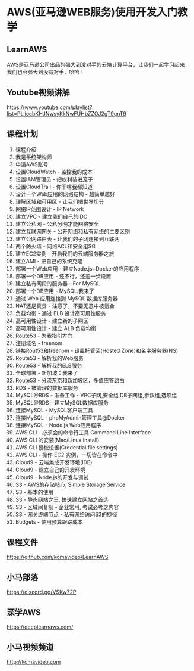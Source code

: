 AWS(亚马逊WEB服务)使用开发入门教学
===============================

## LearnAWS

AWS是亚马逊公司出品的强大到没对手的云端计算平台，让我们一起学习起来，我们也会强大到没有对手，哈哈！

## Youtube视频讲解

https://www.youtube.com/playlist?list=PLliocbKHJNwsyKkNwFUHbZZOJ2gT9qnT9

## 课程计划

01. 课程介绍
02. 我是系统架构师
03. 申请AWS账号
04. 设置CloudWatch - 监控我的成本
05. 设置IAM管理员 - 把权利装进笼子
06. 设置CloudTrail - 你干啥我都知道
07. 设计一个Web应用的网络结构 - 越简单越好
08. 理解区域和可用区 - 让我们把世界切分
09. 网络IP范围设计 - IP Network
10. 建立VPC - 建立我们自己的IDC
11. 建立公私网 - 公私分明才能网络安全
12. 建立互联网网关 - 公开网络和私有网络的主要区别
13. 建立公网路由表 - 让我们的子网连接到互联网
14. 两个防火墙 - 网络ACL和安全组SG
15. 建立EC2实例 - 开启我们的云端服务器之旅
16. 建立AMI - 把自己的系统克隆
17. 部署一个Web应用 - 建立Node.js+Docker的应用程序
18. 部署一个DB应用 - 还不行，还差一步设置
19. 建立私有网段的服务器 - For MySQL
20. 部署一个DB应用 - MySQL:我来了
21. 通过 Web 应用连接到 MySQL 数据库服务器
22. NAT还是真贵 - 注意了，不要无意中被氪金
23. 负载均衡 - 通过 ELB 设计高可用性服务
24. 高可用性设计 - 建立新的子网区
25. 高可用性设计 - 建立 ALB 负载均衡
26. Route53 - 为我指引方向
27. 注册域名 - freenom
28. 链接Rout53和freenom - 设置托管区(Hosted Zone)和名字服务器(NS)
29. Route53 - 解析我的Web服务
30. Route53 - 解析我的ELB服务
31. 全球部署 - 新加坡：我来了
32. Route53 - 分流东京和新加坡区，多值应答路由
33. RDS - 被管理的数据库服务
34. MySQL@RDS - 准备工作 - VPC子网,安全组,DB子网组,参数组,选项组
35. MySQL@RDS - 建立MySQL数据库服务
36. 连接MySQL - MySQL客户端工具
37. 连接MySQL - phpMyAdmin管理工具@Docker
38. 连接MySQL - Node.js Web应用程序
39. AWS CLI - 必须会的命令行工具 Command Line Interface
40. AWS CLI 的安装(Mac/Linux Install)
41. AWS CLI 授权设置(Credential file settings)
42. AWS CLI - 操作 EC2 实例，一切皆在命令中
43. Cloud9 - 云端集成开发环境(IDE)
44. Cloud9 - 建立自己的开发环境
45. Cloud9 - Node.js的开发与调试
46. S3 - AWS的存储核心, Simple Storage Service
47. S3 - 基本的使用
48. S3 - 静态网站之王, 快速建立网站之首选
49. S3 - 区域间复制 - 企业常用, 考试必考之内容
50. S3 - 网关终端节点 - 私有网络访问S3的捷径
51. Budgets - 使用预算跟踪成本

## 课程文件

https://github.com/komavideo/LearnAWS

## 小马部落

https://discord.gg/VSKw72P

## 深学AWS

https://deeplearnaws.com/

## 小马视频频道

http://komavideo.com
